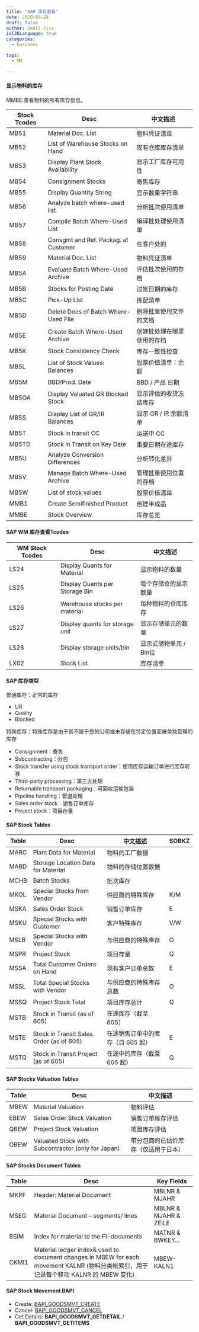 ```yaml
---
title: "SAP 库存查看"
date: 2020-05-24
draft: false
author: Small Fire
isCJKLanguage: true
categories: 
  - business

tags: 
  - MM

---
```




#### 显示物料的库存

MMBE:查看物料的所有库存信息。

| Stock Tcodes | Desc                                 | 中文描述                   |
| ------------ | ------------------------------------ | -------------------------- |
| MB51         | Material Doc. List                   | 物料凭证清单               |
| MB52         | List of Warehouse Stocks on Hand     | 现有仓库库存清单           |
| MB53         | Display Plant Stock Availability     | 显示工厂库存可用性         |
| MB54         | Consignment Stocks                   | 寄售库存                   |
| MB55         | Display Quantity String              | 显示数量字符串             |
| MB56         | Analyze batch where-used list        | 分析批次使用清单           |
| MB57         | Compile Batch Where-Used List        | 编译批处理使用清单         |
| MB58         | Consgmt and Ret. Packag. at Customer | 在客户处的                 |
| MB59         | Material Doc. List                   | 物料凭证清单               |
| MB5A         | Evaluate Batch Where-Used Archive    | 评估批次使用的存档         |
| MB5B         | Stocks for Posting Date              | 过帐日期的库存             |
| MB5C         | Pick-Up List                         | 拣配清单                   |
| MB5D         | Delete Docs of Batch Where-Used File | 删除批量使用文件的文档     |
| MB5E         | Create Batch Where-Used Archive      | 创建批处理在哪里使用的存档 |
| MB5K         | Stock Consistency Check              | 库存一致性检查             |
| MB5L         | List of Stock Values: Balances       | 股票价值清单：余额         |
| MB5M         | BBD/Prod. Date                       | BBD / 产品 日期            |
| MB5OA        | Display Valuated GR Blocked Stock    | 显示评估的收货冻结库存     |
| MB5S         | Display List of GR/IR Balances       | 显示 GR / IR 余额清单      |
| MB5T         | Stock in transit CC                  | 运送中 CC                  |
| MB5TD        | Stock in Transit on Key Date         | 重要日期在途库存           |
| MB5U         | Analyze Conversion Differences       | 分析转化差异               |
| MB5V         | Manage Batch Where-Used Archive      | 管理批量使用位置的存档     |
| MB5W         | List of stock values                 | 股票价值清单               |
| MMB1         | Create Semifinished Product          | 创建半成品                 |
| MMBE         | Stock Overview                       | 库存总览                   |

#### SAP WM 库存查看Tcodes

| WM Stock Tcodes | Desc                            | 中文描述               |
| --------------- | ------------------------------- | ---------------------- |
| LS24            | Display Quants for Material     | 显示物料的数量         |
| LS25            | Display Quants per Storage Bin  | 每个存储仓的显示数量   |
| LS26            | Warehouse stocks per material   | 每种物料的仓库库存     |
| LS27            | Display quants for storage unit | 显示存储单元的数量     |
| LS28            | Display storage units/bin       | 显示式储物单元 / Bin位 |
| LX02            | Stock List                      | 库存清单               |

#### SAP 库存类型

普通库存：正常的库存

- UR
- Quality
- Blocked 

特殊库存：特殊库存是由于其不属于您的公司或未存储在特定位置而被单独管理的库存

- Consignment：寄售
- Subcontracting：分包
- Stock transfer using stock transport order：使用库存运输订单进行库存转移
- Third-party processing：第三方处理
- Returnable transport packaging：可回收运输包装
- Pipeline handling：管道处理
- Sales order stock：销售订单库存
- Project stock：项目存量

#### SAP Stock Tables

| Table | Desc                                     | 中文描述                          | SOBKZ |
| ----- | ---------------------------------------- | --------------------------------- | ----- |
| MARC  | Plant Data for Material                  | 物料的工厂数据                    |       |
| MARD  | Storage Location Data for Material       | 物料的存储位置数据                |       |
| MCHB  | Batch Stocks                             | 批次库存                          |       |
| MKOL  | Special Stocks from Vendor               | 供应商的特殊库存                  | K/M   |
| MSKA  | Sales Order Stock                        | 销售订单库存                      | E     |
| MSKU  | Special Stocks with Customer             | 客户特殊库存                      | V/W   |
| MSLB  | Special Stocks with Vendor               | 与供应商的特殊库存                | O     |
| MSPR  | Project Stock                            | 项目存量                          | Q     |
| MSSA  | Total Customer Orders on Hand            | 现有客户订单总数                  | E     |
| MSSL  | Total Special Stocks with Vendor         | 与供应商的特殊库存总数            | O     |
| MSSQ  | Project Stock Total                      | 项目库存总计                      | Q     |
| MSTB  | Stock in Transit (as of 605)             | 在途库存（截至 605）              |       |
| MSTE  | Stock in Transit Sales Order (as of 605) | 在途销售订单中的库存（自 605 起） | E     |
| MSTQ  | Stock in Transit Project (as of 605)     | 在途中的库存（截至605 起）        | Q     |

#### SAP Stocks Valuation Tables

| Table | Desc                                               | 中文描述                             |
| ----- | -------------------------------------------------- | ------------------------------------ |
| MBEW  | Material Valuation                                 | 物料评估                             |
| EBEW  | Sales Order Stock Valuation                        | 销售订单库存评估                     |
| QBEW  | Project Stock Valuation                            | 项目库存评估                         |
| OBEW  | Valuated Stock with Subcontractor (only for Japan) | 带分包商的已估价库存（仅适用于日本） |

#### SAP Stocks Document Tables

| Table | Desc                                                         | Key Fields            |
| ----- | ------------------------------------------------------------ | --------------------- |
| MKPF  | Header: Material Document                                    | MBLNR & MJAHR         |
| MSEG  | Material Document – segments/ lines                          | MBLNR & MJAHR & ZEILE |
| BSIM  | Index for material to the FI-documents                       | MATNR & BWKEY…        |
| CKMI1 | Material ledger index& used to document changes in MBEW for each movement KALNR (物料分类帐索引，用于记录每个移动 KALNR 的 MBEW 变化) | MBEW-KALN1            |

#### SAP Stock Movement BAPI

- Create:  [BAPI_GOODSMVT_CREATE](https://sap4tech.net/sap-good-movement-bapi/)
- Cancel: [BAPI_GOODSMVT_CANCEL](https://sap4tech.net/sap-good-movement-bapi/)
- Get Details: **BAPI_GOODSMVT_GETDETAIL** / **BAPI_GOODSMVT_GETITEMS** 
